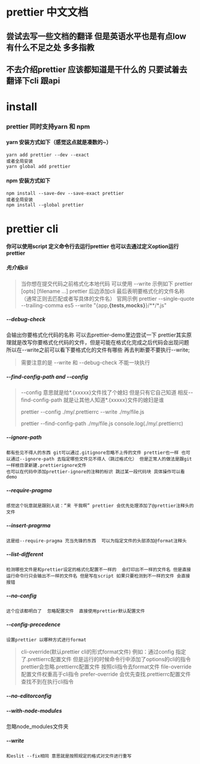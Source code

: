 # prettier 中文文档 
## 尝试去写一些文档的翻译 但是英语水平也是有点low 有什么不足之处 多多指教
## 不去介绍prettier 应该都知道是干什么的  只要试着去翻译下cli 跟api
install
=====================================
### prettier 同时支持yarn 和 npm
   #### yarn 安装方式如下（感觉这点就是凑数的~）
    yarn add prettier --dev --exact
    或者全局安装
    yarn global add prettier
   #### npm 安装方式如下
    npm install --save-dev --save-exact prettier
    或者全局安装
    npm install --global prettier   
prettier cli
=====================================
#### 你可以使用script 定义命令行去运行prettier 也可以去通过定义option运行prettier 
   ##### 先介绍cli 
   >当你想在提交代码之前格式化本地代码 可以使用 --write 示例如下 
   prettier [opts] [filename ...]
   > prettier 后边添加cli 最后表明要格式化的文件名称（通常正则去匹配或者写具体的文件名）
   > 官网示例
   prettier --single-quote --trailing-comma es5 --write "{app,__{tests,mocks}__}/**/*.js"
   ##### --debug-check
   会输出你要格式化代码的名称 可以去prettier-demo里边尝试一下  prettier其实原理就是改写你要格式化代码的文件，但是可能在格式化完成之后代码会出现问题 所以在--write之前可以看下要格式化的文件有哪些
   再去判断要不要执行--write;
   >需要注意的是 --write 和 --debug-check 不能一块执行
   ##### --find-config-path and --config

   >--config 意思就是给*.{xxxxx}文件找了个媳妇 但是只有它自己知道 相反--find-config-path 就是让其他人知道*.{xxxxx}文件的媳妇是谁 
   >
   > prettier --config ./my/.prettierrc --write ./my/file.js
   >
   > prettier --find-config-path ./my/file.js
   > console.log(./my/.prettierrc)
   ##### --ignore-path
    都有些见不得人的东西 git可以通过.gitignore忽略不上传的文件 prettier也一样 也可以通过--ignore-path 去指定哪些文件见不得人（跳过格式化） 但是正常人的做法是跟git一样根目录新建.prettierignore文件
    也可以在代码中添加prettier-ignore的注释的标识 跳过某一段代码块 具体操作可以看demo

   ##### --require-pragma
    感觉这个玩意就是跟别人说：“来 干我啊” prettier 会优先处理添加了@prettier注释头的文件
   ##### --insert-pragrma 
    这是给--require-pragma 充当先锋的东西  可以为指定文件的头部添加@format注释头
   ##### --list-different
    检测哪些文件是和prettier设定的格式化配置不一样的  会打印出不一样的文件名 但是直接运行命令行只会输出不一样的文件名 但是写在script 如果只要检测到不一样的文件 会直接报错 
   ##### --no-config
    这个应该都明白了  忽略配置文件  直接使用prettier默认配置文件
   ##### --config-precedence
    设置prettier 以哪种方式进行format  
   > cli-override(默认prettier cli的形式format文件)
    例如：通过config 指定了.prettierrc配置文件 但是运行的时候命令行中添加了options的cli的指令 prettier会忽略.prettierrc配置文件 按照cli指令去format文件
   > file-override 
    配置文件权重高于cli指令 
   > prefer-override 
    会优先查找.prettierrc配置文件 查找不到在执行cli指令
   ##### --no-editorconfig

   ##### --with-node-modules
   忽略node_modules文件夹
   ##### --write
    和eslit --fix相同 意思就是按照规定的格式对文件进行重写
 






















